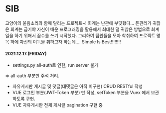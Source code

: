 # SIB
고양이의 울음소리와 함께 달리는 프로젝트~! 회계는 난관에 부딪혔다... 돈관리가 귀찮은 회계는 급기야 자신이 배운 프로그래밍을 활용해서 최대한 덜 귀찮은 방법으로 회계일을 하기 위해서 꼼수를 쓰기 시작했다. 그리하여 팀원들을 모아 착취하여 프로젝트 명목 하에 자신의 이득을 취하고자 하는데.... Simple Is Best!!!!!!!!



#### 2021.12.17.(FRIDAY)

- settings.py  all-auth로 인한, run server 불가

=> all-auth 부분만 주석 처리.

+ 자유게시판 게시글 및 댓글(대댓글은 아직 미구현) CRUD RESTful 작성
+ VUE 로그인 부분(JWT-Token 부분) 만 작성, setToken 부분을 Vuex 에서 보관하도록 구현.
+ VUE 자유게시판 전체 게시글 pagination 구현 중
